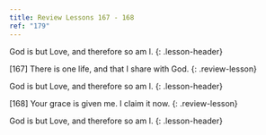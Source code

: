 ```yaml
---
title: Review Lessons 167 - 168
ref: "179"
---
```


God is but Love, and therefore so am I.
{: .lesson-header}

\[167\] There is one life, and that I share with God.
{: .review-lesson}

God is but Love, and therefore so am I.
{: .lesson-header}

\[168\] Your grace is given me. I claim it now.
{: .review-lesson}

God is but Love, and therefore so am I.
{: .lesson-header}

